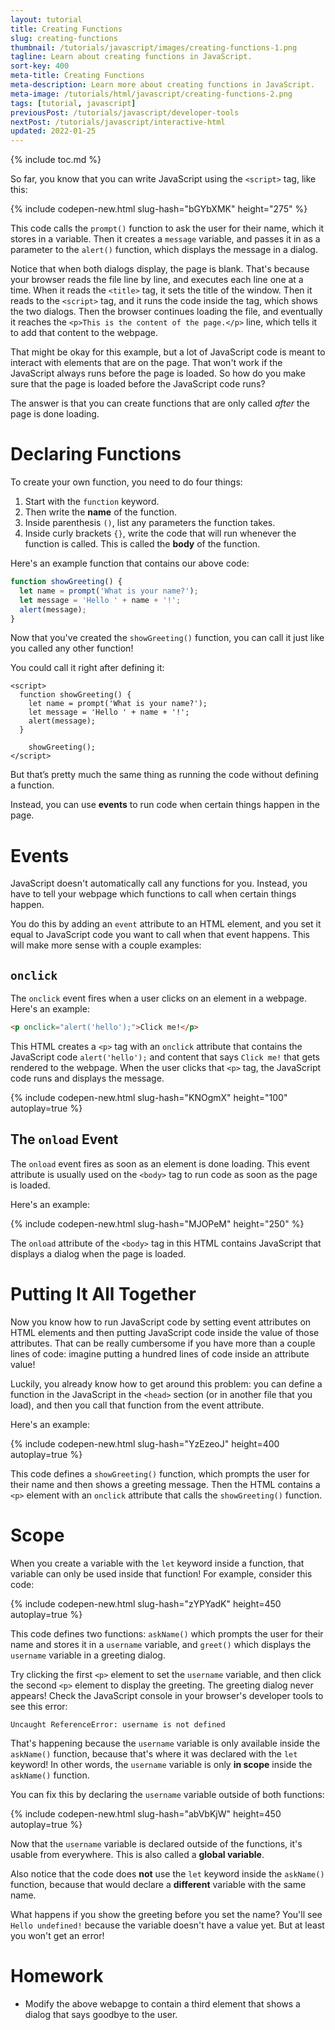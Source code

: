 ```yaml
---
layout: tutorial
title: Creating Functions
slug: creating-functions
thumbnail: /tutorials/javascript/images/creating-functions-1.png
tagline: Learn about creating functions in JavaScript.
sort-key: 400
meta-title: Creating Functions
meta-description: Learn more about creating functions in JavaScript.
meta-image: /tutorials/html/javascript/creating-functions-2.png
tags: [tutorial, javascript]
previousPost: /tutorials/javascript/developer-tools
nextPost: /tutorials/javascript/interactive-html
updated: 2022-01-25
---
```


{% include toc.md %}

So far, you know that you can write JavaScript using the `<script>` tag, like this:

{% include codepen-new.html slug-hash="bGYbXMK" height="275" %}

This code calls the `prompt()` function to ask the user for their name, which it stores in a variable. Then it creates a `message` variable, and passes it in as a parameter to the `alert()` function, which displays the message in a dialog.

Notice that when both dialogs display, the page is blank. That's because your browser reads the file line by line, and executes each line one at a time. When it reads the `<title>` tag, it sets the title of the window. Then it reads to the `<script>` tag, and it runs the code inside the tag, which shows the two dialogs. Then the browser continues loading the file, and eventually it reaches the `<p>This is the content of the page.</p>` line, which tells it to add that content to the webpage.

That might be okay for this example, but a lot of JavaScript code is meant to interact with elements that are on the page. That won't work if the JavaScript always runs before the page is loaded. So how do you make sure that the page is loaded before the JavaScript code runs?

The answer is that you can create functions that are only called *after* the page is done loading.

# Declaring Functions

To create your own function, you need to do four things:

1. Start with the `function` keyword.
2. Then write the **name** of the function.
3. Inside parenthesis `()`, list any parameters the function takes.
4. Inside curly brackets `{}`, write the code that will run whenever the function is called. This is called the **body** of the function.

Here's an example function that contains our above code:

```javascript
function showGreeting() {
  let name = prompt('What is your name?');
  let message = 'Hello ' + name + '!';
  alert(message);
}
```

Now that you've created the `showGreeting()` function, you can call it just like you called any other function!

You could call it right after defining it:

```
<script>
  function showGreeting() {
    let name = prompt('What is your name?');
    let message = 'Hello ' + name + '!';
    alert(message);
  }

	showGreeting();
</script>
```

But that’s pretty much the same thing as running the code without defining a function.

Instead, you can use **events** to run code when certain things happen in the page.

# Events

JavaScript doesn't automatically call any functions for you. Instead, you have to tell your webpage which functions to call when certain things happen.

You do this by adding an `event` attribute to an HTML element, and you set it equal to JavaScript code you want to call when that event happens. This will make more sense with a couple examples:

## `onclick`

The `onclick` event fires when a user clicks on an element in a webpage. Here's an example:

```html
<p onclick="alert('hello');">Click me!</p>
```

This HTML creates a `<p>` tag with an `onclick` attribute that contains the JavaScript code `alert('hello');` and content that says `Click me!` that gets rendered to the webpage. When the user clicks that `<p>` tag, the JavaScript code runs and displays the message.

{% include codepen-new.html slug-hash="KNOgmX" height="100" autoplay=true %}

## The `onload` Event

The `onload` event fires as soon as an element is done loading. This event attribute is usually used on the `<body>` tag to run code as soon as the page is loaded.

Here's an example:

{% include codepen-new.html slug-hash="MJOPeM" height="250" %}

The `onload` attribute of the `<body>` tag in this HTML contains JavaScript that displays a dialog when the page is loaded.

# Putting It All Together

Now you know how to run JavaScript code by setting event attributes on HTML elements and then putting JavaScript code inside the value of those attributes. That can be really cumbersome if you have more than a couple lines of code: imagine putting a hundred lines of code inside an attribute value!

Luckily, you already know how to get around this problem: you can define a function in the JavaScript in the `<head>` section (or in another file that you load), and then you call that function from the event attribute.

Here's an example:

{% include codepen-new.html slug-hash="YzEzeoJ" height=400 autoplay=true %}

This code defines a `showGreeting()` function, which prompts the user for their name and then shows a greeting message. Then the HTML contains a `<p>` element with an `onclick` attribute that calls the `showGreeting()` function.

# Scope

When you create a variable with the `let` keyword inside a function, that variable can only be used inside that function! For example, consider this code:

{% include codepen-new.html slug-hash="zYPYadK" height=450 autoplay=true %}

This code defines two functions: `askName()` which prompts the user for their name and stores it in a `username` variable, and `greet()` which displays the `username` variable in a greeting dialog.

Try clicking the first `<p>` element to set the `username` variable, and then click the second `<p>` element to display the greeting. The greeting dialog never appears! Check the JavaScript console in your browser's developer tools to see this error:

```
Uncaught ReferenceError: username is not defined
```

That's happening because the `username` variable is only available inside the `askName()` function, because that's where it was declared with the `let` keyword! In other words, the `username` variable is only **in scope** inside the `askName()` function.

You can fix this by declaring the `username` variable outside of both functions:

{% include codepen-new.html slug-hash="abVbKjW" height=450 autoplay=true %}

Now that the `username` variable is declared outside of the functions, it's usable from everywhere. This is also called a **global variable**.

Also notice that the code does **not** use the `let` keyword inside the `askName()` function, because that would declare a **different** variable with the same name.

What happens if you show the greeting before you set the name? You'll see `Hello undefined!` because the variable doesn't have a value yet. But at least you won't get an error!

# Homework

- Modify the above webapge to contain a third element that shows a dialog that says goodbye to the user.

